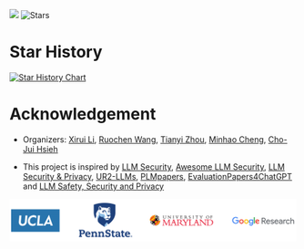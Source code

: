 

<img src="https://badges.toozhao.com/badges/01HQWGG44FNJEGAH3719B78WRV/green.svg" /> <img alt="Stars" src="[https://img.shields.io/github/stars/ThuCCSLab/lm-ssp](https://img.shields.io/github/stars/xirui-li/attacks-on-LLMs)">
# Star History

[![Star History Chart](https://api.star-history.com/svg?repos=xirui-li/attacks-on-LLMs&type=Date)](https://star-history.com/#xirui-li/attacks-on-LLMs&Date)

# Acknowledgement

- Organizers: [Xirui Li](https://xirui-li.github.io/), [Ruochen Wang](https://ruocwang.github.io/), [Tianyi Zhou](https://tianyizhou.github.io/), [Minhao Cheng](https://cmhcbb.github.io/), [Cho-Jui Hsieh](https://web.cs.ucla.edu/~chohsieh/)

- This project is inspired by [LLM Security](https://llmsecurity.net/), [Awesome LLM Security](https://github.com/corca-ai/awesome-llm-security), [LLM Security & Privacy](https://github.com/chawins/llm-sp), [UR2-LLMs](https://github.com/jxzhangjhu/Awesome-LLM-Uncertainty-Reliability-Robustness), [PLMpapers](https://github.com/thunlp/PLMpapers), [EvaluationPapers4ChatGPT](https://github.com/THU-KEG/EvaluationPapers4ChatGPT) and [LLM Safety, Security and Privacy](https://github.com/ThuCCSLab/lm-ssp)

<p align="center"><img src="figure/logo.png" width="900" /></p>
